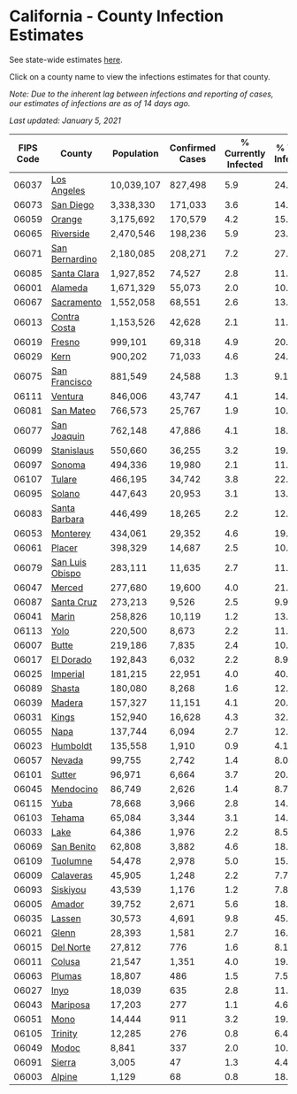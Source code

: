 # California - County Infection Estimates

See state-wide estimates [here](/infections/us-ca).

Click on a county name to view the infections estimates for that county.

*Note: Due to the inherent lag between infections and reporting of cases, our estimates of infections are as of 14 days ago.*

*Last updated: January 5, 2021*

|   FIPS Code |                             County |   Population |   Confirmed Cases |   % Currently Infected |   % Total Infected |
|-------------|------------------------------------|--------------|-------------------|------------------------|--------------------|
|       06037 |         [Los Angeles](los-angeles) |   10,039,107 |           827,498 |                    5.9 |               24.8 |
|       06073 |             [San Diego](san-diego) |    3,338,330 |           171,033 |                    3.6 |               14.7 |
|       06059 |                   [Orange](orange) |    3,175,692 |           170,579 |                    4.2 |               15.9 |
|       06065 |             [Riverside](riverside) |    2,470,546 |           198,236 |                    5.9 |               23.3 |
|       06071 |   [San Bernardino](san-bernardino) |    2,180,085 |           208,271 |                    7.2 |               27.7 |
|       06085 |         [Santa Clara](santa-clara) |    1,927,852 |            74,527 |                    2.8 |               11.6 |
|       06001 |                 [Alameda](alameda) |    1,671,329 |            55,073 |                    2.0 |               10.0 |
|       06067 |           [Sacramento](sacramento) |    1,552,058 |            68,551 |                    2.6 |               13.1 |
|       06013 |       [Contra Costa](contra-costa) |    1,153,526 |            42,628 |                    2.1 |               11.1 |
|       06019 |                   [Fresno](fresno) |      999,101 |            69,318 |                    4.9 |               20.7 |
|       06029 |                       [Kern](kern) |      900,202 |            71,033 |                    4.6 |               24.1 |
|       06075 |     [San Francisco](san-francisco) |      881,549 |            24,588 |                    1.3 |                9.1 |
|       06111 |                 [Ventura](ventura) |      846,006 |            43,747 |                    4.1 |               14.8 |
|       06081 |             [San Mateo](san-mateo) |      766,573 |            25,767 |                    1.9 |               10.6 |
|       06077 |         [San Joaquin](san-joaquin) |      762,148 |            47,886 |                    4.1 |               18.9 |
|       06099 |           [Stanislaus](stanislaus) |      550,660 |            36,255 |                    3.2 |               19.9 |
|       06097 |                   [Sonoma](sonoma) |      494,336 |            19,980 |                    2.1 |               11.9 |
|       06107 |                   [Tulare](tulare) |      466,195 |            34,742 |                    3.8 |               22.8 |
|       06095 |                   [Solano](solano) |      447,643 |            20,953 |                    3.1 |               13.3 |
|       06083 |     [Santa Barbara](santa-barbara) |      446,499 |            18,265 |                    2.2 |               12.8 |
|       06053 |               [Monterey](monterey) |      434,061 |            29,352 |                    4.6 |               19.5 |
|       06061 |                   [Placer](placer) |      398,329 |            14,687 |                    2.5 |               10.6 |
|       06079 | [San Luis Obispo](san-luis-obispo) |      283,111 |            11,635 |                    2.7 |               11.9 |
|       06047 |                   [Merced](merced) |      277,680 |            19,600 |                    4.0 |               21.6 |
|       06087 |           [Santa Cruz](santa-cruz) |      273,213 |             9,526 |                    2.5 |                9.9 |
|       06041 |                     [Marin](marin) |      258,826 |            10,119 |                    1.2 |               13.0 |
|       06113 |                       [Yolo](yolo) |      220,500 |             8,673 |                    2.2 |               11.7 |
|       06007 |                     [Butte](butte) |      219,186 |             7,835 |                    2.4 |               10.2 |
|       06017 |             [El Dorado](el-dorado) |      192,843 |             6,032 |                    2.2 |                8.9 |
|       06025 |               [Imperial](imperial) |      181,215 |            22,951 |                    4.0 |               40.3 |
|       06089 |                   [Shasta](shasta) |      180,080 |             8,268 |                    1.6 |               12.8 |
|       06039 |                   [Madera](madera) |      157,327 |            11,151 |                    4.1 |               20.8 |
|       06031 |                     [Kings](kings) |      152,940 |            16,628 |                    4.3 |               32.9 |
|       06055 |                       [Napa](napa) |      137,744 |             6,094 |                    2.7 |               12.8 |
|       06023 |               [Humboldt](humboldt) |      135,558 |             1,910 |                    0.9 |                4.1 |
|       06057 |                   [Nevada](nevada) |       99,755 |             2,742 |                    1.4 |                8.0 |
|       06101 |                   [Sutter](sutter) |       96,971 |             6,664 |                    3.7 |               20.1 |
|       06045 |             [Mendocino](mendocino) |       86,749 |             2,626 |                    1.4 |                8.7 |
|       06115 |                       [Yuba](yuba) |       78,668 |             3,966 |                    2.8 |               14.8 |
|       06103 |                   [Tehama](tehama) |       65,084 |             3,344 |                    3.1 |               14.5 |
|       06033 |                       [Lake](lake) |       64,386 |             1,976 |                    2.2 |                8.5 |
|       06069 |           [San Benito](san-benito) |       62,808 |             3,882 |                    4.6 |               18.2 |
|       06109 |               [Tuolumne](tuolumne) |       54,478 |             2,978 |                    5.0 |               15.6 |
|       06009 |             [Calaveras](calaveras) |       45,905 |             1,248 |                    2.2 |                7.7 |
|       06093 |               [Siskiyou](siskiyou) |       43,539 |             1,176 |                    1.2 |                7.8 |
|       06005 |                   [Amador](amador) |       39,752 |             2,671 |                    5.6 |               18.7 |
|       06035 |                   [Lassen](lassen) |       30,573 |             4,691 |                    9.8 |               45.3 |
|       06021 |                     [Glenn](glenn) |       28,393 |             1,581 |                    2.7 |               16.1 |
|       06015 |             [Del Norte](del-norte) |       27,812 |               776 |                    1.6 |                8.1 |
|       06011 |                   [Colusa](colusa) |       21,547 |             1,351 |                    4.0 |               19.2 |
|       06063 |                   [Plumas](plumas) |       18,807 |               486 |                    1.5 |                7.5 |
|       06027 |                       [Inyo](inyo) |       18,039 |               635 |                    2.8 |               11.0 |
|       06043 |               [Mariposa](mariposa) |       17,203 |               277 |                    1.1 |                4.6 |
|       06051 |                       [Mono](mono) |       14,444 |               911 |                    3.2 |               19.5 |
|       06105 |                 [Trinity](trinity) |       12,285 |               276 |                    0.8 |                6.4 |
|       06049 |                     [Modoc](modoc) |        8,841 |               337 |                    2.0 |               10.5 |
|       06091 |                   [Sierra](sierra) |        3,005 |                47 |                    1.3 |                4.4 |
|       06003 |                   [Alpine](alpine) |        1,129 |                68 |                    0.8 |               18.0 |